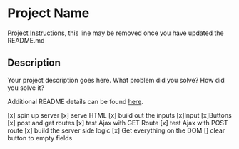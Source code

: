 # Project Name

[Project Instructions](./INSTRUCTIONS.md), this line may be removed once you have updated the README.md

## Description

Your project description goes here. What problem did you solve? How did you solve it?

Additional README details can be found [here](https://github.com/PrimeAcademy/readme-template/blob/master/README.md).

[x] spin up server
[x] serve HTML
[x] build out the inputs
    [x]Input
    [x]Buttons
[x] post and get routes
[x] test Ajax with GET Route
[x] test Ajax with POST route
[x] build the server side logic
[x] Get everything on the DOM
[] clear button to empty fields

